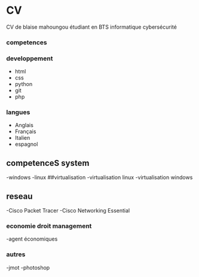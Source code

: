 # CV
CV de blaise mahoungou étudiant en BTS informatique cybersécurité
### competences
### developpement
- html
- css
- python
- git
- php
  
### langues
- Anglais
- Français
- Italien
- espagnol
## competenceS system
-windows
-linux
##virtualisation
-virtualisation linux
-virtualisation windows
## reseau
-Cisco Packet Tracer
-Cisco Networking Essential
### economie droit management
-agent économiques
### autres
-jmot
-photoshop
